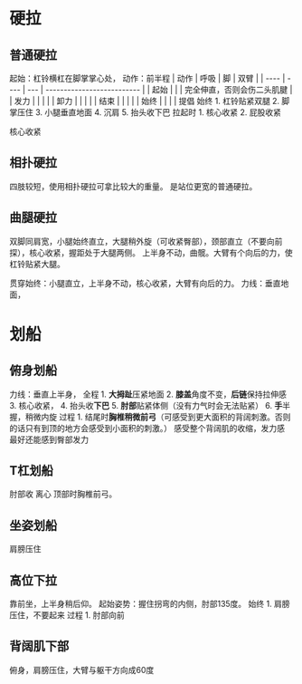 # 硬拉
## 普通硬拉
起始：杠铃横杠在脚掌掌心处，
动作：前半程
| 动作 | 呼吸 | 脚  | 双臂                       |
| ---- | ---- | --- | -------------------------- |
| 起始 |      |     | 完全伸直，否则会伤二头肌腱 |
| 发力 |      |     |                            |
| 卸力 |      |     |                            |
| 结束 |      |     |                            |
| 始终 |      |     |                            |
提倡
始终
	1. 杠铃贴紧双腿
	2. 脚掌压住
	3. 小腿垂直地面
	4. 沉肩
	5. 抬头收下巴
拉起时
	1. 核心收紧
	2. 屁股收紧

核心收紧
## 相扑硬拉
四肢较短，使用相扑硬拉可拿比较大的重量。
是站位更宽的普通硬拉。
## 曲腿硬拉
双脚同肩宽，小腿始终直立，大腿稍外旋（可收紧臀部），颈部直立（不要向前探），核心收紧，握距处于大腿两侧。
上半身不动，曲髋。大臂有个向后的力，使杠铃贴紧大腿。

贯穿始终：小腿直立，上半身不动，核心收紧，大臂有向后的力。
力线：垂直地面，
# 划船
## 俯身划船
力线：垂直上半身，
全程
	1. **大拇趾**压紧地面
	2. **膝盖**角度不变，**后链**保持拉伸感
	3. 核心收紧，
	4. 抬头收**下巴**
	5. **肘部**贴紧体侧（没有力气时会无法贴紧）
	6. **手**半握，稍微内旋
过程
	1. 结尾时**胸椎稍微前弓**（可感受到更大面积的背阔刺激。否则的话只有到顶的地方会感受到小面积的刺激。）
感受整个背阔肌的收缩，发力感
最好还能感到臀部发力
## T杠划船
肘部收
离心
顶部时胸椎前弓。
## 坐姿划船
肩膀压住
## 高位下拉
靠前坐，上半身稍后仰。
起始姿势：握住拐弯的内侧，肘部135度。
始终
	1. 肩膀压住，不要起来
过程
	1. 肘部向前
## 背阔肌下部
俯身，肩膀压住，大臂与躯干方向成60度